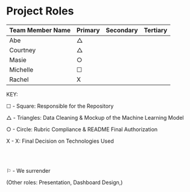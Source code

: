 # Project Roles

| Team Member Name | Primary | Secondary | Tertiary |
|------------------|---------|-----------|------------|
| Abe | &#9651; ||
| Courtney | &#9651; ||
| Masie | &#9675; ||
| Michelle | &#9744; ||
| Rachel | X ||


KEY:


  &#9744; - Square: Responsible for the Repository

  &#9651; - Triangles: Data Cleaning & Mockup of the Machine Learning Model

  &#9675; - Circle:  Rubric Compliance & README Final Authorization

  X - X: Final Decision on Technologies Used

<br /><br />

&#9872; - We surrender

(Other roles: Presentation, Dashboard Design,)


